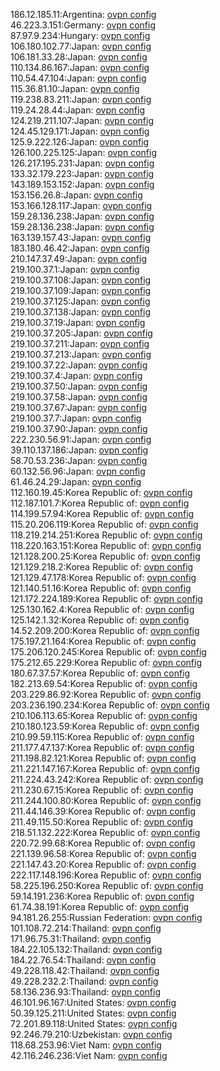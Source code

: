 186.12.185.11:Argentina: [ovpn config](vpn/186_12_185_11.ovpn)  
46.223.3.151:Germany: [ovpn config](vpn/46_223_3_151.ovpn)  
87.97.9.234:Hungary: [ovpn config](vpn/87_97_9_234.ovpn)  
106.180.102.77:Japan: [ovpn config](vpn/106_180_102_77.ovpn)  
106.181.33.28:Japan: [ovpn config](vpn/106_181_33_28.ovpn)  
110.134.86.167:Japan: [ovpn config](vpn/110_134_86_167.ovpn)  
110.54.47.104:Japan: [ovpn config](vpn/110_54_47_104.ovpn)  
115.36.81.10:Japan: [ovpn config](vpn/115_36_81_10.ovpn)  
119.238.83.211:Japan: [ovpn config](vpn/119_238_83_211.ovpn)  
119.24.28.44:Japan: [ovpn config](vpn/119_24_28_44.ovpn)  
124.219.211.107:Japan: [ovpn config](vpn/124_219_211_107.ovpn)  
124.45.129.171:Japan: [ovpn config](vpn/124_45_129_171.ovpn)  
125.9.222.126:Japan: [ovpn config](vpn/125_9_222_126.ovpn)  
126.100.225.125:Japan: [ovpn config](vpn/126_100_225_125.ovpn)  
126.217.195.231:Japan: [ovpn config](vpn/126_217_195_231.ovpn)  
133.32.179.223:Japan: [ovpn config](vpn/133_32_179_223.ovpn)  
143.189.153.152:Japan: [ovpn config](vpn/143_189_153_152.ovpn)  
153.156.26.8:Japan: [ovpn config](vpn/153_156_26_8.ovpn)  
153.166.128.117:Japan: [ovpn config](vpn/153_166_128_117.ovpn)  
159.28.136.238:Japan: [ovpn config](vpn/159_28_136_238.ovpn)  
159.28.136.238:Japan: [ovpn config](vpn/159_28_136_238.ovpn)  
163.139.157.43:Japan: [ovpn config](vpn/163_139_157_43.ovpn)  
183.180.46.42:Japan: [ovpn config](vpn/183_180_46_42.ovpn)  
210.147.37.49:Japan: [ovpn config](vpn/210_147_37_49.ovpn)  
219.100.37.1:Japan: [ovpn config](vpn/219_100_37_1.ovpn)  
219.100.37.108:Japan: [ovpn config](vpn/219_100_37_108.ovpn)  
219.100.37.109:Japan: [ovpn config](vpn/219_100_37_109.ovpn)  
219.100.37.125:Japan: [ovpn config](vpn/219_100_37_125.ovpn)  
219.100.37.138:Japan: [ovpn config](vpn/219_100_37_138.ovpn)  
219.100.37.19:Japan: [ovpn config](vpn/219_100_37_19.ovpn)  
219.100.37.205:Japan: [ovpn config](vpn/219_100_37_205.ovpn)  
219.100.37.211:Japan: [ovpn config](vpn/219_100_37_211.ovpn)  
219.100.37.213:Japan: [ovpn config](vpn/219_100_37_213.ovpn)  
219.100.37.22:Japan: [ovpn config](vpn/219_100_37_22.ovpn)  
219.100.37.4:Japan: [ovpn config](vpn/219_100_37_4.ovpn)  
219.100.37.50:Japan: [ovpn config](vpn/219_100_37_50.ovpn)  
219.100.37.58:Japan: [ovpn config](vpn/219_100_37_58.ovpn)  
219.100.37.67:Japan: [ovpn config](vpn/219_100_37_67.ovpn)  
219.100.37.7:Japan: [ovpn config](vpn/219_100_37_7.ovpn)  
219.100.37.90:Japan: [ovpn config](vpn/219_100_37_90.ovpn)  
222.230.56.91:Japan: [ovpn config](vpn/222_230_56_91.ovpn)  
39.110.137.186:Japan: [ovpn config](vpn/39_110_137_186.ovpn)  
58.70.53.236:Japan: [ovpn config](vpn/58_70_53_236.ovpn)  
60.132.56.96:Japan: [ovpn config](vpn/60_132_56_96.ovpn)  
61.46.24.29:Japan: [ovpn config](vpn/61_46_24_29.ovpn)  
112.160.19.45:Korea Republic of: [ovpn config](vpn/112_160_19_45.ovpn)  
112.187.101.7:Korea Republic of: [ovpn config](vpn/112_187_101_7.ovpn)  
114.199.57.94:Korea Republic of: [ovpn config](vpn/114_199_57_94.ovpn)  
115.20.206.119:Korea Republic of: [ovpn config](vpn/115_20_206_119.ovpn)  
118.219.214.251:Korea Republic of: [ovpn config](vpn/118_219_214_251.ovpn)  
118.220.163.151:Korea Republic of: [ovpn config](vpn/118_220_163_151.ovpn)  
121.128.200.25:Korea Republic of: [ovpn config](vpn/121_128_200_25.ovpn)  
121.129.218.2:Korea Republic of: [ovpn config](vpn/121_129_218_2.ovpn)  
121.129.47.178:Korea Republic of: [ovpn config](vpn/121_129_47_178.ovpn)  
121.140.51.16:Korea Republic of: [ovpn config](vpn/121_140_51_16.ovpn)  
121.172.224.189:Korea Republic of: [ovpn config](vpn/121_172_224_189.ovpn)  
125.130.162.4:Korea Republic of: [ovpn config](vpn/125_130_162_4.ovpn)  
125.142.1.32:Korea Republic of: [ovpn config](vpn/125_142_1_32.ovpn)  
14.52.209.200:Korea Republic of: [ovpn config](vpn/14_52_209_200.ovpn)  
175.197.21.164:Korea Republic of: [ovpn config](vpn/175_197_21_164.ovpn)  
175.206.120.245:Korea Republic of: [ovpn config](vpn/175_206_120_245.ovpn)  
175.212.65.229:Korea Republic of: [ovpn config](vpn/175_212_65_229.ovpn)  
180.67.37.57:Korea Republic of: [ovpn config](vpn/180_67_37_57.ovpn)  
182.213.69.54:Korea Republic of: [ovpn config](vpn/182_213_69_54.ovpn)  
203.229.86.92:Korea Republic of: [ovpn config](vpn/203_229_86_92.ovpn)  
203.236.190.234:Korea Republic of: [ovpn config](vpn/203_236_190_234.ovpn)  
210.106.113.65:Korea Republic of: [ovpn config](vpn/210_106_113_65.ovpn)  
210.180.123.59:Korea Republic of: [ovpn config](vpn/210_180_123_59.ovpn)  
210.99.59.115:Korea Republic of: [ovpn config](vpn/210_99_59_115.ovpn)  
211.177.47.137:Korea Republic of: [ovpn config](vpn/211_177_47_137.ovpn)  
211.198.82.121:Korea Republic of: [ovpn config](vpn/211_198_82_121.ovpn)  
211.221.147.167:Korea Republic of: [ovpn config](vpn/211_221_147_167.ovpn)  
211.224.43.242:Korea Republic of: [ovpn config](vpn/211_224_43_242.ovpn)  
211.230.67.15:Korea Republic of: [ovpn config](vpn/211_230_67_15.ovpn)  
211.244.100.80:Korea Republic of: [ovpn config](vpn/211_244_100_80.ovpn)  
211.44.146.39:Korea Republic of: [ovpn config](vpn/211_44_146_39.ovpn)  
211.49.115.50:Korea Republic of: [ovpn config](vpn/211_49_115_50.ovpn)  
218.51.132.222:Korea Republic of: [ovpn config](vpn/218_51_132_222.ovpn)  
220.72.99.68:Korea Republic of: [ovpn config](vpn/220_72_99_68.ovpn)  
221.139.96.58:Korea Republic of: [ovpn config](vpn/221_139_96_58.ovpn)  
221.147.43.20:Korea Republic of: [ovpn config](vpn/221_147_43_20.ovpn)  
222.117.148.196:Korea Republic of: [ovpn config](vpn/222_117_148_196.ovpn)  
58.225.196.250:Korea Republic of: [ovpn config](vpn/58_225_196_250.ovpn)  
59.14.191.236:Korea Republic of: [ovpn config](vpn/59_14_191_236.ovpn)  
61.74.38.191:Korea Republic of: [ovpn config](vpn/61_74_38_191.ovpn)  
94.181.26.255:Russian Federation: [ovpn config](vpn/94_181_26_255.ovpn)  
101.108.72.214:Thailand: [ovpn config](vpn/101_108_72_214.ovpn)  
171.96.75.31:Thailand: [ovpn config](vpn/171_96_75_31.ovpn)  
184.22.105.132:Thailand: [ovpn config](vpn/184_22_105_132.ovpn)  
184.22.76.54:Thailand: [ovpn config](vpn/184_22_76_54.ovpn)  
49.228.118.42:Thailand: [ovpn config](vpn/49_228_118_42.ovpn)  
49.228.232.2:Thailand: [ovpn config](vpn/49_228_232_2.ovpn)  
58.136.236.93:Thailand: [ovpn config](vpn/58_136_236_93.ovpn)  
46.101.96.167:United States: [ovpn config](vpn/46_101_96_167.ovpn)  
50.39.125.211:United States: [ovpn config](vpn/50_39_125_211.ovpn)  
72.201.89.118:United States: [ovpn config](vpn/72_201_89_118.ovpn)  
92.246.79.210:Uzbekistan: [ovpn config](vpn/92_246_79_210.ovpn)  
118.68.253.96:Viet Nam: [ovpn config](vpn/118_68_253_96.ovpn)  
42.116.246.236:Viet Nam: [ovpn config](vpn/42_116_246_236.ovpn)  

